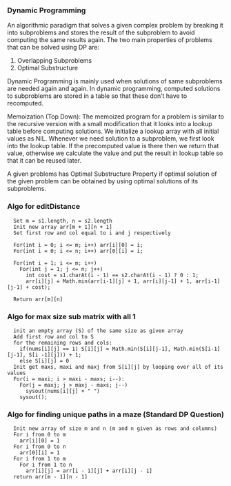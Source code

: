 ### Dynamic Programming

An algorithmic paradigm that solves a given complex problem by breaking it into subproblems and stores the result of the subproblem to avoid computing the same results again. The two main properties of problems that can be solved using DP are:

1.  Overlapping Subproblems
2.  Optimal Substructure

Dynamic Programming is mainly used when solutions of same subproblems are needed again and again. In dynamic programming, computed solutions to subproblems are stored in a table so that these don’t have to recomputed.

Memoization (Top Down): The memoized program for a problem is similar to the recursive version with a small modification that it looks into a lookup table before computing solutions. We initialize a lookup array with all initial values as NIL. Whenever we need solution to a subproblem, we first look into the lookup table. If the precomputed value is there then we return that value, otherwise we calculate the value and put the result in lookup table so that it can be reused later.

A given problems has Optimal Substructure Property if optimal solution of the given problem can be obtained by using optimal solutions of its subproblems.

### Algo for editDistance

```pseudocode
  Set m = s1.length, n = s2.length
  Init new array arr[m + 1][n + 1]
  Set first row and col equal to i and j respectively

  For(int i = 0; i <= m; i++) arr[i][0] = i;
  For(int i = 0; i <= n; i++) arr[0][i] = i;

  For(int i = 1; i <= m; i++)
    For(int j = 1; j <= n; j++)
      int cost = s1.charAt(i - 1) == s2.charAt(i - 1) ? 0 : 1;
      arr[i][j] = Math.min(arr[i-1][j] + 1, arr[i][j-1] + 1, arr[i-1][j-1] + cost);

  Return arr[m][n]
```

### Algo for max size sub matrix with all 1

```psuedocode
  init an empty array (S) of the same size as given array
  Add first row and col to S
  for the remaining rows and cols:
    if(nums[i][j] == 1) S[i][j] = Math.min(S[i][j-1], Math.min(S[i-1][j-1], S[i -1][j])) + 1;
    else S[i][j] = 0
  Init get maxs, maxi and maxj from S[i][j] by looping over all of its values
  For(i = maxi; i > maxi - maxs; i--):
    For(j = maxj; j > maxj - maxs; j--)
      sysout(nums[i][j] + " ")
    sysout();
```

### Algo for finding unique paths in a maze (Standard DP Question)

```pseudocode
  Init new array of size m and n (m and n given as rows and columns)
  For i from 0 to m
    arr[i][0] = 1
  For i from 0 to n
    arr[0][i] = 1
  For i from 1 to m
    For i from 1 to n
      arr[i][j] = arr[i - 1][j] + arr[i][j - 1]
  return arr[m - 1][n - 1]
```

